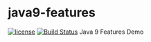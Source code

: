 # java9-features
[![license](https://img.shields.io/github/license/mashape/apistatus.svg)](https://raw.githubusercontent.com/rajendarreddyj/java9-features/master/LICENSE)
[![Build Status](https://travis-ci.org/rajendarreddyj/java9-features.svg?branch=master)](https://travis-ci.org/rajendarreddyj/java9-features)
Java 9 Features Demo
